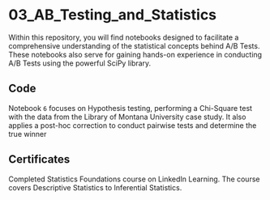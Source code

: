 # 03_AB_Testing_and_Statistics

Within this repository, you will find notebooks designed to facilitate a comprehensive understanding of the statistical concepts behind A/B Tests. These notebooks also serve for gaining hands-on experience in conducting A/B Tests using the powerful SciPy library.

## Code

Notebook `6` focuses on Hypothesis testing, performing a Chi-Square test with the data from the Library of Montana University case study. It also applies a post-hoc correction to conduct pairwise tests and determine the true winner

## Certificates
Completed Statistics Foundations course on LinkedIn Learning. The course covers Descriptive Statistics to Inferential Statistics.
